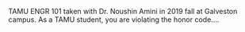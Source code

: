 TAMU ENGR 101 taken with Dr. Noushin Amini in 2019 fall at Galveston campus. As a TAMU student, you are violating the honor code....
